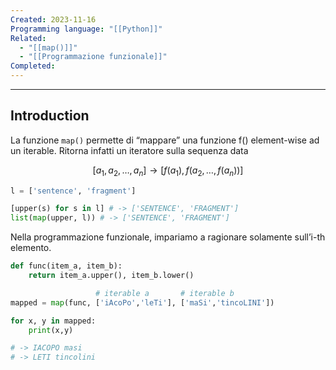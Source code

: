 ```yaml
---
Created: 2023-11-16
Programming language: "[[Python]]"
Related:
  - "[[map()]]"
  - "[[Programmazione funzionale]]"
Completed:
---
```


---
## Introduction
La funzione `map()` permette di “mappare” una funzione f() element-wise ad un iterable. Ritorna infatti un iteratore sulla sequenza data

$$
[a_{1},a_{2},\dots,a_{n}] \rightarrow [f(a_{1}),f(a_{2},\dots,f(a_{n}))]
$$
```python
l = ['sentence', 'fragment']

[upper(s) for s in l] # -> ['SENTENCE', 'FRAGMENT']
list(map(upper, l)) # -> ['SENTENCE', 'FRAGMENT']
```

Nella programmazione funzionale, impariamo a ragionare solamente sull’i-th elemento.
```python
def func(item_a, item_b):
	return item_a.upper(), item_b.lower()

                   # iterable a       # iterable b
mapped = map(func, ['iAcoPo','leTi'], ['maSi','tincoLINI'])

for x, y in mapped:
	print(x,y)

# -> IACOPO masi
# -> LETI tincolini
```